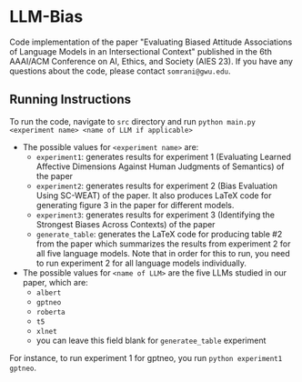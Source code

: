 # LLM-Bias
Code implementation of the paper "Evaluating Biased Attitude Associations of Language Models in an Intersectional Context" published in the 6th AAAI/ACM Conference on AI, Ethics, and Society (AIES 23). If you have any questions about the code, please contact `somrani@gwu.edu`.
 
## Running Instructions
To run the code, navigate to `src` directory and run `python main.py <experiment name> <name of LLM if applicable> `
- The possible values for `<experiment name>` are:
  - `experiment1`: generates results for experiment 1 (Evaluating Learned Affective Dimensions Against Human Judgments of Semantics) of the paper
  - `experiment2`: generates results for experiment 2 (Bias Evaluation Using SC-WEAT) of the paper. It also produces LaTeX code for generating figure 3 in the paper for different models. 
  - `experiment3`: generates results for experiment 3 (Identifying the Strongest Biases Across Contexts) of the paper
  - `generate_table`: generates the LaTeX code for producing table #2 from the paper which summarizes the results from experiment 2 for all five language models. 
  Note that in order for this to run, you need to run experiment 2 for all language models individually.
- The possible values for `<name of LLM>` are the five LLMs studied in our paper, which are:
    - `albert`
    - `gptneo`
    - `roberta`
    - `t5`
    - `xlnet`
    - you can leave this field blank for `generatee_table` experiment

For instance, to run experiment 1 for gptneo, you run `python experiment1 gptneo`.
